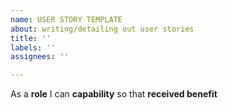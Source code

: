 ```yaml
---
name: USER STORY TEMPLATE
about: writing/detailing out user stories
title: ''
labels: ''
assignees: ''

---
```


As a **role** I can **capability** so that **received benefit**
